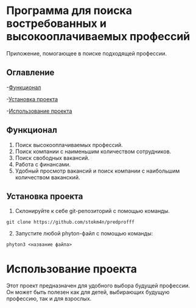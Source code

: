 # Программа для поиска востребованных и высокооплачиваемых профессий

Приложение, помогающее в поиске подходящей профессии.


## Оглавление

-[Функционал](#Функионал)

-[Установка проекта](#Установка-проекта)

-[Использование проекта](#Использование-проекта)

## Функционал

1. Поиск высокооплачиваемых профессий.
2. Поиск компании с наименьшим количеством сотрудников.
3. Поиск свободных вакансий.
4. Работа с финансами.
5. Удобный просмотр вакансий и поиск компании с наибольшим количеством ваканский.


## Установка проекта

1. Склонируйте к себе git-репозиторий с помощью команды. 

`git clone https://github.com/stokm4n/predprofff`

2. Запустите любой phyton-файл с помощью команды:

`phyton3 <название файла>`

# Использование проекта

Этот проект предназначен для удобного выбора будущей профессии. Он может быть полезен как для детей, выбирающих будущую профессию, так и для взрослых.